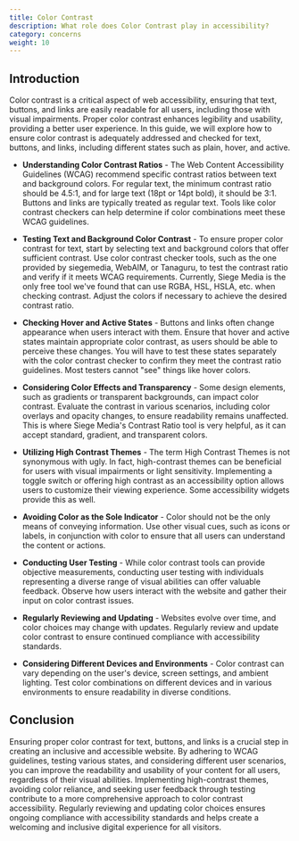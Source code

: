 ```yaml
---
title: Color Contrast
description: What role does Color Contrast play in accessibility? 
category: concerns
weight: 10
---
```


## Introduction

Color contrast is a critical aspect of web accessibility, ensuring that text, buttons, and links are easily readable for all users, including those with visual impairments. Proper color contrast enhances legibility and usability, providing a better user experience. In this guide, we will explore how to ensure color contrast is adequately addressed and checked for text, buttons, and links, including different states such as plain, hover, and active.

* **Understanding Color Contrast Ratios** - The Web Content Accessibility Guidelines (WCAG) recommend specific contrast ratios between text and background colors. For regular text, the minimum contrast ratio should be 4.5:1, and for large text (18pt or 14pt bold), it should be 3:1. Buttons and links are typically treated as regular text. Tools like color contrast checkers can help determine if color combinations meet these WCAG guidelines.

* **Testing Text and Background Color Contrast** - To ensure proper color contrast for text, start by selecting text and background colors that offer sufficient contrast. Use color contrast checker tools, such as the one provided by siegemedia, WebAIM, or Tanaguru, to test the contrast ratio and verify if it meets WCAG requirements. Currently, Siege Media is the only free tool we've found that can use RGBA, HSL, HSLA, etc. when checking contrast. Adjust the colors if necessary to achieve the desired contrast ratio.

* **Checking Hover and Active States** - Buttons and links often change appearance when users interact with them. Ensure that hover and active states maintain appropriate color contrast, as users should be able to perceive these changes. You will have to test these states separately with the color contrast checker to confirm they meet the contrast ratio guidelines.  Most testers cannot "see" things like hover colors.

* **Considering Color Effects and Transparency** - Some design elements, such as gradients or transparent backgrounds, can impact color contrast. Evaluate the contrast in various scenarios, including color overlays and opacity changes, to ensure readability remains unaffected.  This is where Siege Media's Contrast Ratio tool is very helpful, as it can accept standard, gradient, and transparent colors.

* **Utilizing High Contrast Themes** - The term High Contrast Themes is not synonymous with ugly.  In fact, high-contrast themes can be beneficial for users with visual impairments or light sensitivity. Implementing a toggle switch or offering high contrast as an accessibility option allows users to customize their viewing experience.  Some accessibility widgets provide this as well.

* **Avoiding Color as the Sole Indicator** - Color should not be the only means of conveying information. Use other visual cues, such as icons or labels, in conjunction with color to ensure that all users can understand the content or actions.

* **Conducting User Testing** - While color contrast tools can provide objective measurements, conducting user testing with individuals representing a diverse range of visual abilities can offer valuable feedback. Observe how users interact with the website and gather their input on color contrast issues.

* **Regularly Reviewing and Updating** - Websites evolve over time, and color choices may change with updates. Regularly review and update color contrast to ensure continued compliance with accessibility standards.

* **Considering Different Devices and Environments** - Color contrast can vary depending on the user's device, screen settings, and ambient lighting. Test color combinations on different devices and in various environments to ensure readability in diverse conditions.

## Conclusion

Ensuring proper color contrast for text, buttons, and links is a crucial step in creating an inclusive and accessible website. By adhering to WCAG guidelines, testing various states, and considering different user scenarios, you can improve the readability and usability of your content for all users, regardless of their visual abilities. Implementing high-contrast themes, avoiding color reliance, and seeking user feedback through testing contribute to a more comprehensive approach to color contrast accessibility. Regularly reviewing and updating color choices ensures ongoing compliance with accessibility standards and helps create a welcoming and inclusive digital experience for all visitors.

